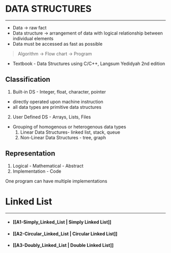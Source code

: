 # DATA STRUCTURES 
---

- Data -> raw fact
- Data structure -> arrangement of data with logical relationship between individual elements
- Data must be accessed as fast as possible

> Algorithm -> Flow chart -> Program

- Textbook - Data Structures using C/C++, Langsum Yedidyah 2nd edition


## Classification 

1. Built-in DS - Integer, float, character, pointer
- directly operated upon machine instruction
- all data types are primitive data structures

2. User Defined DS - Arrays, Lists, Files
- Grouping of homogenous or heterogenous data types
	1. Linear Data Structures- linked list, stack, queue
	2. Non-Linear Data Structures - tree, graph


## Representation

1. Logical - Mathematical - Abstract
2. Implementation - Code

One program can have multiple implementations


# Linked List
----

- #### [[A1-Simply_Linked_List | Simply Linked List]]
- #### [[A2-Circular_Linked_List | Circular Linked List]]
- #### [[A3-Doubly_Linked_List | Double Linked List]]
